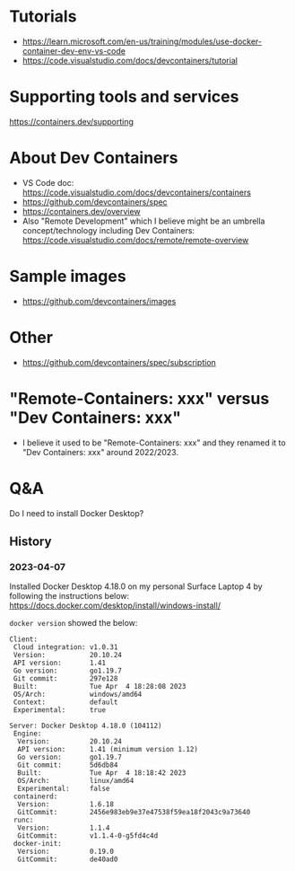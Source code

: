 # Tutorials
- https://learn.microsoft.com/en-us/training/modules/use-docker-container-dev-env-vs-code
- https://code.visualstudio.com/docs/devcontainers/tutorial

# Supporting tools and services
https://containers.dev/supporting

# About Dev Containers
- VS Code doc: https://code.visualstudio.com/docs/devcontainers/containers
- https://github.com/devcontainers/spec
- https://containers.dev/overview
- Also "Remote Development" which I believe might be an umbrella concept/technology including Dev Containers: https://code.visualstudio.com/docs/remote/remote-overview

# Sample images
- https://github.com/devcontainers/images

# Other
- https://github.com/devcontainers/spec/subscription

# "Remote-Containers: xxx" versus "Dev Containers: xxx"
- I believe it used to be "Remote-Containers: xxx" and they renamed it to "Dev Containers: xxx" around 2022/2023. 

# Q&A
Do I need to install Docker Desktop?

## History
### 2023-04-07
Installed Docker Desktop 4.18.0 on my personal Surface Laptop 4 by following the instructions below:
https://docs.docker.com/desktop/install/windows-install/

`docker version` showed the below:
```
Client:
 Cloud integration: v1.0.31
 Version:           20.10.24
 API version:       1.41
 Go version:        go1.19.7
 Git commit:        297e128
 Built:             Tue Apr  4 18:28:08 2023
 OS/Arch:           windows/amd64
 Context:           default
 Experimental:      true

Server: Docker Desktop 4.18.0 (104112)
 Engine:
  Version:          20.10.24
  API version:      1.41 (minimum version 1.12)
  Go version:       go1.19.7
  Git commit:       5d6db84
  Built:            Tue Apr  4 18:18:42 2023
  OS/Arch:          linux/amd64
  Experimental:     false
 containerd:
  Version:          1.6.18
  GitCommit:        2456e983eb9e37e47538f59ea18f2043c9a73640
 runc:
  Version:          1.1.4
  GitCommit:        v1.1.4-0-g5fd4c4d
 docker-init:
  Version:          0.19.0
  GitCommit:        de40ad0
```
